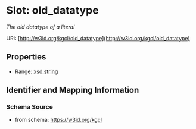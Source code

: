 # Slot: old_datatype
_The old datatype of a literal_


URI: [http://w3id.org/kgcl/old_datatype](http://w3id.org/kgcl/old_datatype)



<!-- no inheritance hierarchy -->


## Properties

 * Range: [xsd:string](xsd:string)



## Identifier and Mapping Information







### Schema Source


* from schema: https://w3id.org/kgcl



